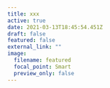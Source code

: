 ```yaml
---
title: xxx
active: true
date: 2021-03-13T18:45:54.451Z
draft: false
featured: false
external_link: ""
image:
  filename: featured
  focal_point: Smart
  preview_only: false
---
```

